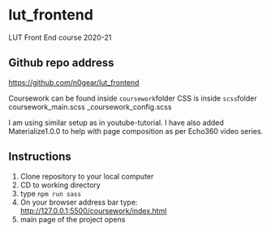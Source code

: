 # lut_frontend
LUT Front End course 2020-21

## Github repo address
https://github.com/n0gear/lut_frontend

Coursework can be found inside `coursework`folder
CSS is inside `scss`folder
	coursework_main.scss
	_coursework_config.scss

I am using similar setup as in youtube-tutorial. I have also added Materialize1.0.0 to help with page 
composition as per Echo360 video series.


## Instructions

1. Clone repository to your local computer
2. CD to working directory
3. type `npm run sass`
4. On your browser address bar type: http://127.0.0.1:5500/coursework/index.html
  1.  main page of the project opens

